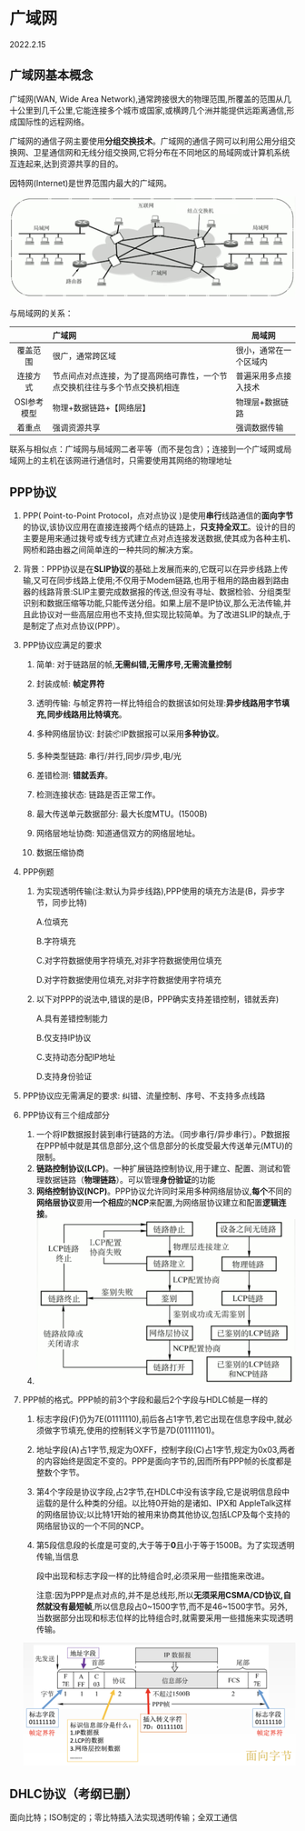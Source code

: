 # 广域网

2022.2.15

## 广域网基本概念

广域网(WAN, Wide Area Network),通常跨接很大的物理范围,所覆盖的范围从几十公里到几千公里,它能连接多个城市或国家,或横跨几个洲并能提供远距离通信,形成国际性的远程网络。

广域网的通信子网主要使用**分组交换技术**。广域网的通信子网可以利用公用分组交换网、卫星通信网和无线分组交换网,它将分布在不同地区的局域网或计算机系统互连起来,达到资源共享的目的。

因特网(Internet)是世界范围内最大的广域网。

<img src="resources/广域网.png" alt="广域网" style="zoom: 50%;" />

与局域网的关系：

|             | 广域网                                                       | 局域网                 |
| :---------: | :----------------------------------------------------------- | ---------------------- |
|  覆盖范围   | 很广，通常跨区域                                             | 很小，通常在一个区域内 |
|  连接方式   | 节点间点对点连接，为了提高网络可靠性，一个节点交换机往往与多个节点交换机相连 | 普遍采用多点接入技术   |
| OSI参考模型 | 物理+数据链路+【网络层】                                     | 物理层+数据链路        |
|   着重点    | 强调资源共享                                                 | 强调数据传输           |

联系与相似点：广域网与局域网二者平等（而不是包含）；连接到一个广域网或局域网上的主机在该网进行通信时，只需要使用其网络的物理地址

## PPP协议

1. PPP( Point-to-Point Protocol，点对点协议 )是使用**串行**线路通信的**面向字节**的协议,该协议应用在直接连接两个结点的链路上，**只支持全双工**。设计的目的主要是用来通过拨号或专线方式建立点对点连接发送数据,使其成为各种主机、网桥和路由器之间简单连的一种共同的解决方案。

2. 背景：PPP协议是在**SLIP协议**的基础上发展而来的,它既可以在异步线路上传输,又可在同步线路上使用;不仅用于Modem链路,也用于租用的路由器到路由器的线路背景:SLIP主要完成数据报的传送,但没有寻址、数据检验、分组类型识别和数据压缩等功能,只能传送分组。如果上层不是IP协议,那么无法传输,并且此协议对一些高层应用也不支持,但实现比较简单。为了改进SLIP的缺点,于是制定了点对点协议(PPP）。

3. PPP协议应满足的要求

   1. 简单: 对于链路层的帧,**无需纠错,无需序号,无需流量控制**

   2. 封装成帧: **帧定界符**

   3. 透明传输: 与帧定界符一样比特组合的数据该如何处理:**异步线路用字节填充,同步线路用比特填充**。
   4. 多种网络层协议: 封装📦IP数据报可以采用**多种协议**。
   5. 多种类型链路: 串行/并行,同步/异步,电/光
   6. 差错检测: **错就丢弃**。
   7. 检测连接状态: 链路是否正常工作。
   8. 最大传送单元数据部分: 最大长度MTU。(1500B)
   9. 网络层地址协商: 知道通信双方的网络层地址。
   10. 数据压缩协商

4. PPP例题

   1. 为实现透明传输(注:默认为异步线路),PPP使用的填充方法是(B，异步字节，同步比特)

      A.位填充

      B.字符填充

      C.对字符数据使用字符填充,对非字符数据使用位填充

      D.对字符数据使用位填充,对非字符数据使用字符填充

   2. 以下对PPP的说法中,错误的是(B，PPP确实支持差错控制，错就丢弃)

      A.具有差错控制能力

      B.仅支持IP协议

      C.支持动态分配IP地址

      D.支持身份验证

      

5. PPP协议应无需满足的要求: 纠错、流量控制、序号、不支持多点线路

6. PPP协议有三个组成部分

   1. 一个将IP数据报封装到串行链路的方法。（同步串行/异步串行）。P数据报在PPP帧中就是其信息部分,这个信息部分的长度受最大传送单元(MTU)的限制。
   2. **链路控制协议(LCP)**。一种扩展链路控制协议,用于建立、配置、测试和管理数据链路（**物理链路**）。可以管理**身份验证**的功能
   3. **网络控制协议(NCP)**。PPP协议允许同时采用多种网络层协议,**每个**不同的**网络层协议**要用**一个相应**的**NCP**来配置,为网络层协议建立和配置**逻辑连接**。
   4. <img src="resources/PPP状态图.png" alt="PPP状态图" style="zoom: 50%;" />

7. PPP帧的格式。PPP帧的前3个字段和最后2个字段与HDLC帧是一样的

   1. 标志字段(F)仍为7E(01111110),前后各占1字节,若它出现在信息字段中,就必须做字节填充,使用的控制转义字节是7D(01111101)。

   2. 地址字段(A)占1字节,规定为OXFF，控制字段(C)占1字节,规定为0x03,两者的内容始终是固定不变的。PPP是面向字节的,因而所有PPP帧的长度都是整数个字节。

   3. 第4个字段是协议字段,占2字节,在HDLC中没有该字段,它是说明信息段中运载的是什么种类的分组。以比特0开始的是诸如、IPX和 AppleTalk这样的网络层协议;以比特1开始的被用来协商其他协议,包括LCP及每个支持的网络层协议的一个不同的NCP。

   4. 第5段信息段的长度是可变的,大于等于**0**且小于等于1500B。为了实现透明传输,当信息

      段中出现和标志字段一样的比特组合时,必须采用一些措施来改进。

      注意:因为PPP是点对点的,并不是总线形,所以**无须采用CSMA/CD协议,自然就没有最短帧**,所以信息段占0~1500字节,而不是46~1500字节。另外,当数据部分出现和标志位样的比特组合时,就需要采用一些措施来实现透明传输。

   <img src="resources/格式.png" alt="格式" style="zoom:66%;" />

   

## DHLC协议（考纲已删）

面向比特；ISO制定的；零比特插入法实现透明传输；全双工通信




